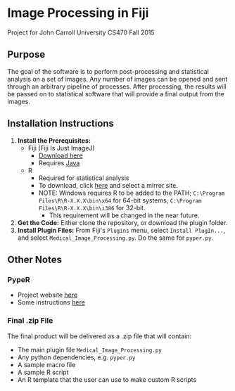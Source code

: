 # Image Processing in Fiji
Project for John Carroll University CS470 Fall 2015

## Purpose
The goal of the software is to perform post-processing and statistical analysis on a set of images. Any number of images can be opened and sent through an arbitrary pipeline of processes. After processing, the results will be passed on to statistical software that will provide a final output from the images. 

## Installation Instructions
1. **Install the Prerequisites:**
	* Fiji (Fiji Is Just ImageJ)
		* [Download here](http://fiji.sc/Downloads#Fiji)
		* Requires [Java](http://www.oracle.com/technetwork/java/javase/downloads/jre8-downloads-2133155.html)
	* R
		* Required for statistical analysis
		* To download, click [here](https://cran.r-project.org/mirrors.html) and select a mirror site.
		* NOTE: Windows requires R to be added to the PATH; `C:\Program Files\R\R-X.X.X\bin\x64` for 64-bit systems, `C:\Program Files\R\R-X.X.X\bin\i386` for 32-bit.
			* This requirement will be changed in the near future.
2. **Get the Code:** Either clone the repository, or download the plugin folder.
3. **Install Plugin Files:** From Fiji's `Plugins` menu, select `Install PlugIn...`, and select `Medical_Image_Processing.py`. Do the same for `pyper.py`. 

## Other Notes
### PypeR
* Project website [here](http://www.webarray.org/softwares/PypeR/)
* Some instructions [here](http://www.jstatsoft.org/article/view/v035c02/v35c02.pdf)

### Final .zip File
The final product will be delivered as a .zip file that will contain:
* The main plugin file `Medical_Image_Processing.py`
* Any python dependencies, e.g. `pyper.py`
* A sample macro file
* A sample R script
* An R template that the user can use to make custom R scripts

